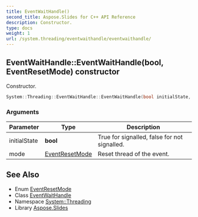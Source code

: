 ```yaml
---
title: EventWaitHandle()
second_title: Aspose.Slides for C++ API Reference
description: Constructor.
type: docs
weight: 1
url: /system.threading/eventwaithandle/eventwaithandle/
---
```

## EventWaitHandle::EventWaitHandle(bool, EventResetMode) constructor


Constructor.

```cpp
System::Threading::EventWaitHandle::EventWaitHandle(bool initialState, EventResetMode mode)
```


### Arguments

| Parameter | Type | Description |
| --- | --- | --- |
| initialState | **bool** | True for signalled, false for not signalled. |
| mode | [EventResetMode](../../eventresetmode/) | Reset thread of the event. |

## See Also

* Enum [EventResetMode](../../eventresetmode/)
* Class [EventWaitHandle](../)
* Namespace [System::Threading](../../)
* Library [Aspose.Slides](../../../)